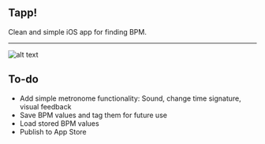 Tapp!
---

Clean and simple iOS app for finding BPM.

---

![alt text](https://i.imgur.com/8q1nRCc.gif)


To-do
---
  - Add simple metronome functionality: Sound, change time signature, visual feedback
  - Save BPM values and tag them for future use
  - Load stored BPM values
  - Publish to App Store

